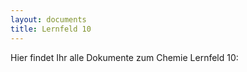 ```yaml
---
layout: documents
title: Lernfeld 10
---
```

Hier findet Ihr alle Dokumente zum Chemie Lernfeld 10:

